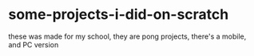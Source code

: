 # some-projects-i-did-on-scratch
these was made for my school, they are pong projects, there's a mobile, and PC version
